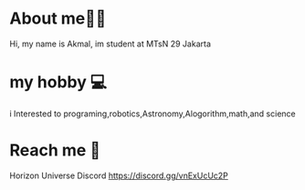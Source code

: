 About me🙎‍♂️
=============================
Hi, my name is Akmal,
im student at MTsN 29 Jakarta

my hobby 💻
==============================
i Interested to programing,robotics,Astronomy,Alogorithm,math,and science

Reach me 🔗
==============================
Horizon Universe Discord
https://discord.gg/vnExUcUc2P
